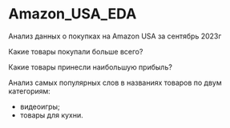 # Amazon_USA_EDA
Анализ данных о покупках на Amazon USA за сентябрь 2023г

Какие товары покупали больше всего?

Какие товары принесли наибольшую прибыль?

Анализ самых популярных слов в названиях товаров по двум категориям:
 - видеоигры;
 - товары для кухни.
